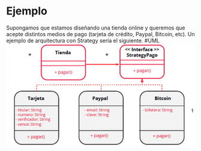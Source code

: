 # Ejemplo
Supongamos que estamos diseñando una
tienda online y queremos que acepte distintos
medios de pago (tarjeta de crédito, Paypal,
Bitcoin, etc). Un ejemplo de arquitectura con
Strategy sería el siguiente.
#UML
![img.png](img.png)